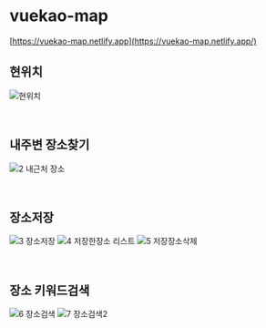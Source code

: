 # vuekao-map

[https://vuekao-map.netlify.app](https://vuekao-map.netlify.app/)

## 현위치
![현위치](https://github.com/user-attachments/assets/34434d9d-a2ae-496b-a0c4-7b7cd4e11589)

<br>

## 내주변 장소찾기
![2 내근처 장소](https://github.com/user-attachments/assets/0be1edff-2381-43db-a454-c5c12e49acc0)

<br>

## 장소저장
![3 장소저장](https://github.com/user-attachments/assets/0110a0ef-a254-4fb8-b86a-d14d3c099132)
![4 저장한장소 리스트](https://github.com/user-attachments/assets/391c9b15-88a3-466f-914c-01149a18c831)
![5 저장장소삭제](https://github.com/user-attachments/assets/af798248-b004-475b-b264-241ff83c6947)

<br>

## 장소 키워드검색
![6 장소검색](https://github.com/user-attachments/assets/31df39f8-0179-4505-a89b-cef57f70fdb3)
![7 장소검색2](https://github.com/user-attachments/assets/a6381807-aacd-4698-a810-6f4ef9ed9586)

